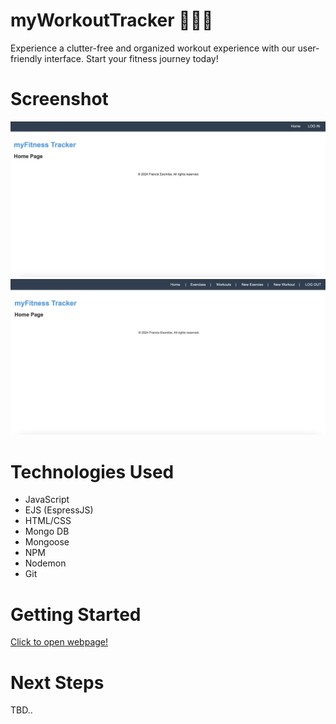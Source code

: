 # myWorkoutTracker 🏋️‍♀️💪
Experience a clutter-free and organized workout experience with our user-friendly interface. Start your fitness journey today!

# Screenshot

<img src="./imgs/Home page prior login - Imgur.png">
<img src="./imgs/Home page after login - Imgur.png">

# Technologies Used

- JavaScript
- EJS (EspressJS)
- HTML/CSS
- Mongo DB
- Mongoose
- NPM
- Nodemon
- Git

# Getting Started

[Click to open webpage!](https://workout-tracker-fe-5cc5d45c392c.herokuapp.com/)

# Next Steps

TBD..
